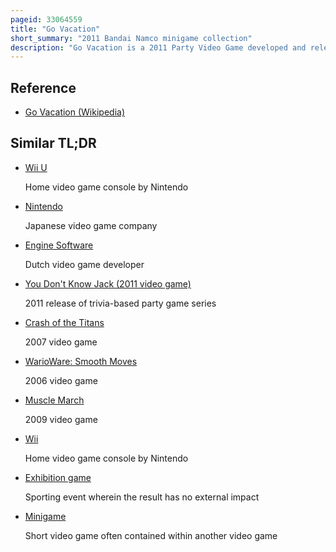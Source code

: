 ```yaml
---
pageid: 33064559
title: "Go Vacation"
short_summary: "2011 Bandai Namco minigame collection"
description: "Go Vacation is a 2011 Party Video Game developed and released by bandai namco Games for the Wii and nintendo Switch. It is the third Game in the we ski Series and a Spinoff of the previous two main Titles. Up to four Players can compete against each other in over 50 sport-based Mini-Games that take Place in four fictional Island Resorts. Minigames range from Activities like kayaking and Horseback riding to Activities like table Hockey and Minigolf. Different Resorts can be accessed using Vehicles such as Trolleys and Bicycles. Players can customize the outfit of their avatar and decorate their house with furniture."
---
```


## Reference

- [Go Vacation (Wikipedia)](https://en.wikipedia.org/?curid=33064559)

## Similar TL;DR

- [Wii U](/tldr/en/wii-u)

  Home video game console by Nintendo

- [Nintendo](/tldr/en/nintendo)

  Japanese video game company

- [Engine Software](/tldr/en/engine-software)

  Dutch video game developer

- [You Don't Know Jack (2011 video game)](/tldr/en/you-dont-know-jack-2011-video-game)

  2011 release of trivia-based party game series

- [Crash of the Titans](/tldr/en/crash-of-the-titans)

  2007 video game

- [WarioWare: Smooth Moves](/tldr/en/warioware-smooth-moves)

  2006 video game

- [Muscle March](/tldr/en/muscle-march)

  2009 video game

- [Wii](/tldr/en/wii)

  Home video game console by Nintendo

- [Exhibition game](/tldr/en/exhibition-game)

  Sporting event wherein the result has no external impact

- [Minigame](/tldr/en/minigame)

  Short video game often contained within another video game
